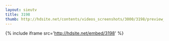 ```yaml
---
layout: sieutv
title: 3198
thumb: http://hdsite.net/contents/videos_screenshots/3000/3198/preview_360p.mp4.jpg
---
```

{% include iframe src='http://hdsite.net/embed/3198' %}
 
